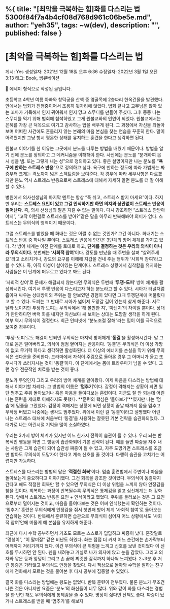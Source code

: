%{
title: "[최악을 극복하는 힘]화를 다스리는 법 5300f84f7a4b4cf08d768d961c06be5e.md",
author: "yeh35",
tags: ~w(dev),
description: "",
published: false
}
---
# [최악을 극복하는 힘]화를 다스리는 법

게시: Yes
생성일자: 2021년 12월 18일 오후 6:36
수정일자: 2022년 3월 1일 오전 3:13
태그: Book, 씽큐베이션

<aside>
📌 에세이 형식으로 작성된 글입니다.

</aside>

초등학교 4학년 여름 아빠와 창덕궁을 산책 중 옆골목에 2층짜리 한옥건물을 발견했다. 안에서는 법회가 진행중이어서 조용히 뒷자리에 앉았다. 법회 끝나고 교무님은 앉아 있는 꼬마가 기득해서 인지 귀여워서 인지 망고 스무디를 만들어 주셨다. 그후 종종 나는 스무디를 먹기 위해 법회에 참석하였고 그게 원불교와의 인연이 되었다. 원불교에서는 은혜를 가장 큰 덕목으로 여기고 감사하는 법을 배우게 된다. 그 과정에서 자신을 되돌아보며 어떠한 사건에도 흔들리지 않는 본래의 마음 본심을 찾는 연습을 꾸준히 한다. 말이 어려웠지만 그냥 항시 평온한 상태를 유지하는 훈련을 한다고 생각하면 된다.

원불교 이야기를 한 이유는 그곳에서 분노를 다루는 방법을 배웠기 때문이다. 방법을 알기 전에 분노를 정의하고 그 메커니즘을 이해해야 한다. 사전에는 분노를 “분개하여 몹시 성을 냄. 또는 그렇게 내는 성”으로 정의하고 있다. 좋은 설명이지만 나는 분노를 “**욕구에 반하는 스트레스 반응**”으로 정의하고 싶다. 욕구에 반하는 정도에 따라 가볍게는 짜증부터 크게는 격노까지 넒은 스펙트럼을 보여준다. 각 경우에 따라 세부사항은 다르겠지만 분노 역시 스트레스 반응으로써 스트레스에 대해서 자세히 알면 분노를 더 잘 이해할 수 있다.

병원에서 의사선생님의 마지막 멘트는 항상 “푹 쉬고, 스트레스 받지 마세요”이다. 하지만 우리는 **스트레스 요인이 있고 그걸 인식하기만 하면 의지와 상관없이 스트레스 반응이 일어난다**. 즉, 의사 선생님의 말은 지킬 수 없는 말이다. 다시 강조하면 “스트레스 안받아야지”, “고작 이런걸로 스트레스를 받아?”같은 말을 아무리 반복해봐야 의미가 없다. 스트레스는 무의식의 영역이기 때문이다.

그럼 스트레스를 받았을 때 화내는 것은 어쩔 수 없는 것인가? 그건 아니다. 화내기는 스트레스 반응 중 하나일 뿐이다. 스트레스 반응에 인간은 3단계의 방어 체계를 가지고 있다. 각 방어 체계는 이전 단계를 토대로 하고, **단계를 결정하는 것은 우리의 의식이 아니라 무의식이다**. 첫번째는 ‘**사회적 참여**’이다. 강도를 만났을 때 주변을 살펴 “살려주세요”라고 소리치거나, 강도의 요구를 이해해 지갑을 건내 주는 행위가 ‘사회적 참여’라고 볼 수 있다. 즉, 아직 이성이 살아있는 단계이다. 스트레스 상황에서 침착함을 유지하는 사람들은 이 단계에 머무르고 있다고 봐도 된다.

‘사회적 참여’로 문제가 해결되지 않는다면 무의식은 두번째 ‘**투쟁-도피**’ 방어 체계를 활성화시킨다. 여기서 투쟁 반응이 다스리고자 하는 분노라고 할 수 있다. 시아가 터널처럼 좁아져 싸우는 상대방이외 주위는 잘 안보였던 경험이 있다면 그때 투쟁단계에 머물렀다고 할 수 있다. 도피는 그 반대로 시아가 넓어져 도망갈 길이 있는지 찾게 해준다. 서로 달라 보이지만 투쟁과 도피는 무의식에서 ‘해 볼만한 지’, ‘아닌지’의 차이일 뿐이다. 상대가 만만하다면 버럭 화를 내지만 자신보다 쌔 보이는 상대는 도망갈 생각을 하게 된다. 여부 역시 무의식이 결정한다. 최근 인터넷에 “분노조절 잘해”라는 밈이 이를 극적으로 보여준 경우이다.

‘투쟁-도피’로도 해결이 안되면 무의식은 마지막 방어체계 ‘**동결**’을 활성화시킨다. 말 그대로 몸은 얼어버리고, 의식이 점점 옅어지는 반응이다. ‘동결’은 무의식은 더 이상 가망이 없고 무기력 하다고 생각하면 활성화된다. 더 이상의 에너지를 손실을 막기 위해 무의식은 셧다운을 준비한다. 드라마에서 자식이 주검으로 돌아온 경우 그 어머니가 울고 또 우시다가 쓰러지시는 것이 ‘동결’이다. 이 단계에서는 몸에 트라우마가 남을 수 있다. 그런 경우 전문적인 치료를 받는 것이 좋다.

분노가 무엇인지 그리고 우리의 방어 체계를 알아봤다. 이제 마음을 다스리는 방법에 대해서 이야기할 차례다. 그 방법의 이름은 ‘**멈추기**’이다. 감정이 격해지는 상황이 되면 일단 멈추고 주위 돌아보거나 혹은 마음을 들여다보는 훈련이다. 지금도 잘 안 되는데 어린 나는 훈련을 제대로 이해하지도 못했다. **훈련의 핵심은 ‘돌아보기’**였지만 나는 ‘멈춤’에 밑줄을 그렸었다. 감정이 격해지는 상황에 되면 상황이 끝날 때까지 몸을 멈추고 무작정 버텼고 나중에는 생각도 멈추었다. 위에서 이런 걸 ‘동결’이라고 설명했다 어린 나는 스트레스 대처에 처음부터 ‘동결’을 사용하는 잘못된 기본 전략을 습관화되었다. 그 대가로 나는 어린시절 기억을 많이 소실하였다.

우리는 3가지 방어 체계가 있지만 어느 한가지 전략이 습관이 될 수 있다. 우리 뇌는 반복적인 행동을 하면 그 행동이 습관화되어 기본 전략이 된다. 예를 들면 짜증을 자주 내는 사람은 그게 습관이 되어 습관성 짜증이 될 수 있고, 자주 도망가면 스트레스를 조금만 받아도 무의식이 도망가야 한다고 계속 신호를 줄 것이다. 다행히 습관을 고치기는 어렵지만 가능하다.

스트레스를 다스리는 방법의 답은 ‘**적절한 회복**’이다. 멈춤 훈련법에서 주변이나 마음을 돌아보는게 중요하다고 이야기했다. 그건 회복을 강조한 것이었다. 무의식이 동결까지 간다고 해도 적절한 회복만 할 수 있으면 무의식은 더 이상 위험을 느끼지 않아 안정감을 찾을 것이다. 회복하는 과정이 반복될수록 무의식은 통제감을 얻고 심신체계는 더 강화된다. 앞에서 스트레스 반응은 요인 + 인식이라고 했었다. 주위를 둘러보는 것은 그 요인으로부터 멀어지는 것이고, 마음을 들여다보는 것은 어찌 인식했는지 확인하는 것이다. ‘멈추기’ 훈련은 무의식에게 안정감을 줘서 첫번째 방어 체계 ‘사회적 참여’로 돌아오는 연습하는 것이다. 반복해서 훈련하면 습관으로 무의식이 심어져 어느 상황에서도 ‘사회적 참여’안에 머물게 해 본심을 유지하게 해준다.

최근에 다시 수학 공부하면서 기초도 모르는 스스로가 답답하고 짜증이 났다. 혼잣말로 “멍청이”, “이 말미잘” 같은 비난도 하였다. 화는 점점 더 커져 어느 순간에는 손가락부터 어깨까지 저리기까지 했다. 이건 무의식이 큰 위험을 느끼고 신호를 보낸 것이었다 이 신호를 무시하면 안 된다. 펜을 내려놓고 거실로 나가 의자에 앉고 눈을 감았다. 그리고 의자와 닿은 등과 엉덩이 그리고 손 끝에 찌릿한 감각까지 하나씩 느껴봤다. 2~3분 후 저린 통증은 가라앉고 무의식도 안정을 찾았다. 다시 책상으로 돌아와 수학을 잘하는 친구에게 전화해서 모르는 것을 물어본 후 다시 공부에 집중할 수 있었다.

결국 화를 다스리는 방법에는 왕도는 없었다. 반복 훈련이 전부였다. 물론 분노가 무조건 나쁜 것은 아니지만 요즘은 ‘분노’의 화신들이 너무 많다. 위와 같이 화를 다스리는 경험을 한 번만 해도 무의식에게 통제감을 줄 수 있다. 명상이 싫다면 산책도 좋다. 짜증이 났거나 스트레스를 받을 때 ‘멈추기’를 해보자